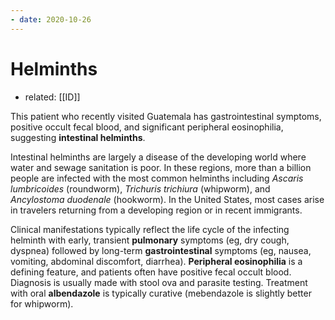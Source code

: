 ```yaml
---
- date: 2020-10-26
---
```


# Helminths

- related: [[ID]]

<!-- intestinal helminths types, sx, dx, treatment -->

This patient who recently visited Guatemala has  gastrointestinal symptoms, positive occult fecal blood, and significant  peripheral eosinophilia, suggesting **intestinal helminths**.

Intestinal helminths are largely a disease of the developing world where water and sewage sanitation is poor. In these regions, more than a billion  people are infected with the most common helminths including _Ascaris lumbricoides_ (roundworm), _Trichuris trichiura_ (whipworm), and _Ancylostoma duodenale_ (hookworm). In the United States, most cases arise in travelers returning from a developing region or in recent immigrants.

Clinical manifestations typically reflect the life cycle of the infecting helminth with early, transient **pulmonary** symptoms (eg, dry cough, dyspnea) followed by long-term **gastrointestinal** symptoms (eg, nausea, vomiting, abdominal discomfort, diarrhea). **Peripheral eosinophilia** is a defining feature, and patients often have positive fecal occult  blood. Diagnosis is usually made with stool ova and parasite testing.  Treatment with oral **albendazole** is typically curative (mebendazole is slightly better for whipworm).
